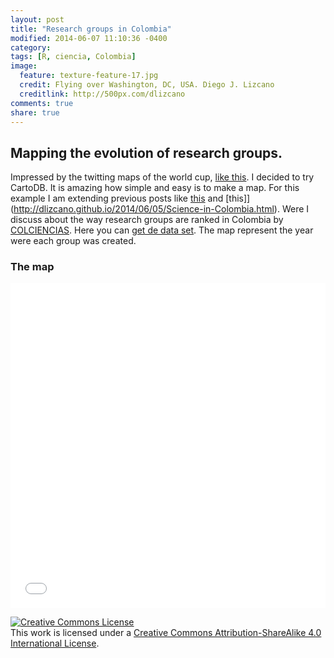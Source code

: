 ```yaml
---
layout: post
title: "Research groups in Colombia"
modified: 2014-06-07 11:10:36 -0400
category:
tags: [R, ciencia, Colombia]
image:
  feature: texture-feature-17.jpg
  credit: Flying over Washington, DC, USA. Diego J. Lizcano
  creditlink: http://500px.com/dlizcano
comments: true
share: true
---
```


## Mapping the evolution of research groups. 
 
Impressed by the twitting maps of the world cup, [like this](http://cartodb.com/v/worldcup/match/?TC=x&vis=4474d148-ff1b-11e3-b66c-0edbca4b5057&h=t&t=Colombia%2CFFCC00%7CUruguay%2C0F3B82&m=6%2F28%2F2014+17%3A00%3A00+GMT%2C6%2F28%2F2014+18%3A52%3A00GMT&g=28%2C68%7C#/2/-20.3/-13.4/0). I decided to try CartoDB. It is amazing how simple and easy is to make a map.
 For this example I am extending previous posts like [this](http://dlizcano.github.io/2014/06/05/Science-in-Colombia.html) and [this]](http://dlizcano.github.io/2014/06/05/Science-in-Colombia.html). Were I discuss about the way research groups are ranked in Colombia by [COLCIENCIAS](http://www.colciencias.gov.co). Here you can [get de data set](https://github.com/dlizcano/Grupos_Colciencias). The map represent the year were each group was created.

### The map

<iframe width='100%' height='520' frameborder='0' src='//dlizcano.cartodb.com/viz/0b95b2d0-ff92-11e3-9a28-0e230854a1cb/embed_map?title=true&description=true&search=false&shareable=false&cartodb_logo=true&layer_selector=false&legends=true&scrollwheel=true&fullscreen=true&sublayer_options=1&sql=&sw_lat=-19.890723023996898&sw_lon=-110.74218749999999&ne_lat=31.05293398570514&ne_lon=-37.44140625' allowfullscreen webkitallowfullscreen mozallowfullscreen oallowfullscreen msallowfullscreen></iframe>

<a rel="license" href="http://creativecommons.org/licenses/by-sa/4.0/"><img alt="Creative Commons License" style="border-width:0" src="http://i.creativecommons.org/l/by-sa/4.0/88x31.png" /></a><br />This work is licensed under a <a rel="license" href="http://creativecommons.org/licenses/by-sa/4.0/">Creative Commons Attribution-ShareAlike 4.0 International License</a>.